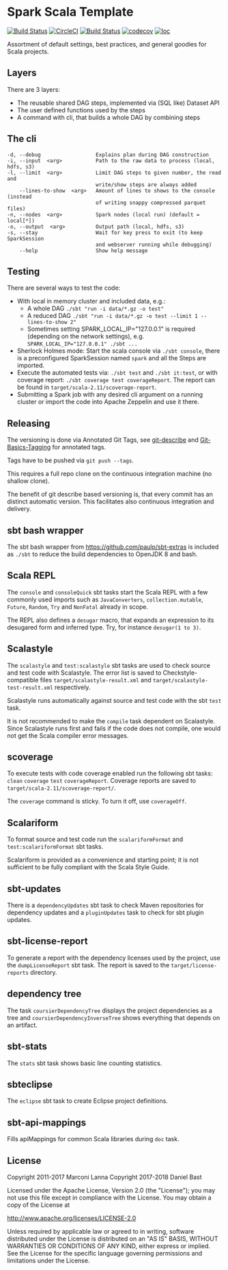 Spark Scala Template
====================

[![Build Status](https://travis-ci.org/dbast/spark-scala-template.svg?branch=master)](https://travis-ci.org/dbast/spark-scala-template)
[![CircleCI](https://circleci.com/gh/dbast/spark-scala-template.svg?style=svg)](https://circleci.com/gh/dbast/spark-scala-template)
[![Build Status](https://cloud.drone.io/api/badges/dbast/spark-scala-template/status.svg)](https://cloud.drone.io/dbast/spark-scala-template)
[![codecov](https://codecov.io/gh/dbast/spark-scala-template/branch/master/graph/badge.svg)](https://codecov.io/gh/dbast/spark-scala-template)
[![loc](https://tokei.rs/b1/github/dbast/spark-scala-template)](https://github.com/dbast/spark-scala-template)

Assortment of default settings, best practices, and general goodies for Scala projects.

Layers
------

There are 3 layers:
* The reusable shared DAG steps, implemented via (SQL like) Dataset API
* The user defined functions used by the steps
* A command with cli, that builds a whole DAG by combining steps

The cli
-------

```
-d, --debug                  Explains plan during DAG construction
-i, --input  <arg>           Path to the raw data to process (local, hdfs, s3)
-l, --limit  <arg>           Limit DAG steps to given number, the read and
                             write/show steps are always added
    --lines-to-show  <arg>   Amount of lines to shows to the console (instead
                             of writing snappy compressed parquet files)
-n, --nodes  <arg>           Spark nodes (local run) (default = local[*])
-o, --output  <arg>          Output path (local, hdfs, s3)
-s, --stay                   Wait for key press to exit (to keep SparkSession
                             and webserver running while debugging)
    --help                   Show help message
```

Testing
-------

There are several ways to test the code:
* With local in memory cluster and included data, e.g.:
  * A whole DAG `./sbt "run -i data/*.gz -o test"`
  * A reduced DAG `./sbt "run -i data/*.gz -o test --limit 1 --lines-to-show 2"`
  * Sometimes setting SPARK_LOCAL_IP="127.0.0.1" is required (depending on the network settings), e.g.
    `SPARK_LOCAL_IP="127.0.0.1" ./sbt ...`
* Sherlock Holmes mode: Start the scala console via `./sbt console`, there is a
  preconfigured SparkSession named `spark` and all the Steps are imported.
* Execute the automated tests via: `./sbt test` and `./sbt it:test`, or with
  coverage report: `./sbt coverage test coverageReport`. The report can be found
  in `target/scala-2.11/scoverage-report`.
* Submitting a Spark job with any desired cli argument on a running cluster or
  import the code into Apache Zeppelin and use it there.

Releasing
---------

The versioning is done via Annotated Git Tags, see [git-describe](https://git-scm.com/docs/git-describe) and [Git-Basics-Tagging](https://git-scm.com/book/en/v2/Git-Basics-Tagging) for annotated tags.

Tags have to be pushed via `git push --tags`.

This requires a full repo clone on the continuous integration machine (no shallow clone).

The benefit of git describe based versioning is, that every commit has an distinct
automatic version. This facilitates also continuous integration and delivery.


sbt bash wrapper
----------------

The sbt bash wrapper from https://github.com/paulp/sbt-extras is included as `./sbt` to reduce the build dependencies to OpenJDK 8 and bash.

Scala REPL
----------

The `console` and `consoleQuick` sbt tasks start the Scala REPL with a few commonly used imports such as `JavaConverters`, `collection.mutable`, `Future`, `Random`, `Try` and `NonFatal` already in scope.

The REPL also defines a `desugar` macro, that expands an expression to its desugared form and inferred type. Try, for instance `desugar(1 to 3)`.

Scalastyle
----------

The `scalastyle` and `test:scalastyle` sbt tasks are used to check source and test code with Scalastyle.
The error list is saved to Checkstyle-compatible files `target/scalastyle-result.xml` and `target/scalastyle-test-result.xml` respectively.

Scalastyle runs automatically against source and test code with the sbt `test` task.

It is not recommended to make the `compile` task dependent on Scalastyle.
Since Scalastyle runs first and fails if the code does not compile, one would not get the Scala compiler error messages.

scoverage
---------

To execute tests with code coverage enabled run the following sbt tasks: `clean` `coverage` `test` `coverageReport`.
Coverage reports are saved to `target/scala-2.11/scoverage-report/`.

The `coverage` command is sticky. To turn it off, use `coverageOff`.

Scalariform
-----------

To format source and test code run the `scalariformFormat` and `test:scalariformFormat` sbt tasks.

Scalariform is provided as a convenience and starting point; it is not sufficient to be fully compliant with the Scala Style Guide.

sbt-updates
-----------

There is a `dependencyUpdates` sbt task to check Maven repositories for dependency updates and a `pluginUpdates` task to check for sbt plugin updates.

sbt-license-report
------------------

To generate a report with the dependency licenses used by the project, use the `dumpLicenseReport` sbt task.
The report is saved to the `target/license-reports` directory.

dependency tree
---------------

The task `coursierDependencyTree` displays the project dependencies as a tree and `coursierDependencyInverseTree` shows everything that depends on an artifact.

sbt-stats
---------

The `stats` sbt task shows basic line counting statistics.

sbteclipse
----------

The `eclipse` sbt task to create Eclipse project definitions.

sbt-api-mappings
----------------

Fills apiMappings for common Scala libraries during `doc` task.

License
-------

Copyright 2011-2017 Marconi Lanna
Copyright 2017-2018 Daniel Bast

Licensed under the Apache License, Version 2.0 (the "License");
you may not use this file except in compliance with the License.
You may obtain a copy of the License at

   http://www.apache.org/licenses/LICENSE-2.0

Unless required by applicable law or agreed to in writing, software
distributed under the License is distributed on an "AS IS" BASIS,
WITHOUT WARRANTIES OR CONDITIONS OF ANY KIND, either express or implied.
See the License for the specific language governing permissions and
limitations under the License.
